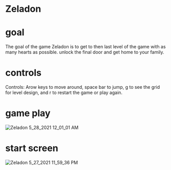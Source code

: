 # Zeladon

# goal 
The goal of the game Zeladon is to get to then last level of the game with as many hearts as possible. unlock the final door and get home to your family. 


# controls
Controls: Arow keys to move around, space bar to jump, g to see the grid for level design, and r to restart the game or play again. 

# game play
![Zeladon 5_28_2021 12_01_01 AM](https://user-images.githubusercontent.com/84743651/119990958-f0bf4a80-bf96-11eb-9d61-411f0c77aef4.png)


# start screen

![Zeladon 5_27_2021 11_59_36 PM](https://user-images.githubusercontent.com/84743651/119990913-e3a25b80-bf96-11eb-87eb-e6f8ec377098.png)



